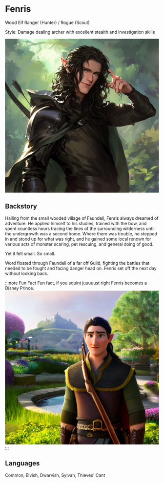 # Fenris

Wood Elf Ranger (Hunter) / Rogue (Scout)

Style: Damage dealing archer with excellent stealth and investigation skills

![Fenris](Fenris.png)

## Backstory

Hailing from the small wooded village of Faundell, Fenris always dreamed of adventure. He applied himself to his studies, trained with the bow, and spent countless hours tracing the lines of the surrounding wilderness until the undergrowth was a second home. Where there was trouble, he stepped in and stood up for what was right, and he gained some local renown for various acts of monster scaring, pet rescuing, and general doing of good.

Yet it felt small. So small.

Word floated through Faundell of a far off Guild, fighting the battles that needed to be fought and facing danger head on. Fenris set off the next day without looking back.

:::note Fun Fact
Fun fact, if you squint juuuuust right Fenris becomes a Disney Prince.
![Fenris](Fenris_Disney_Prince.png)
:::

## Languages

Common, Elvish, Dwarvish, Sylvan, Thieves' Cant

